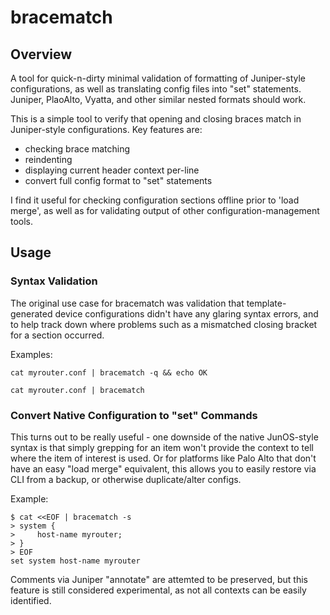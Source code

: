 # bracematch
## Overview
A tool for quick-n-dirty minimal validation of formatting of Juniper-style configurations, as well as translating config files into "set" statements.  Juniper, PlaoAlto, Vyatta, and other similar nested formats should work.

This is a simple tool to verify that opening and closing braces match in Juniper-style configurations.
Key features are:
* checking brace matching
* reindenting
* displaying current header context per-line
* convert full config format to "set" statements

I find it useful for checking configuration sections offline prior to 'load merge', as well as for validating output of other configuration-management tools.

## Usage
### Syntax Validation
The original use case for bracematch was validation that template-generated device configurations didn't have any glaring syntax errors, and to help track down where problems such as a mismatched closing bracket for a section occurred.

Examples:

`cat myrouter.conf | bracematch -q && echo OK`

`cat myrouter.conf | bracematch`

### Convert Native Configuration to "set" Commands
This turns out to be really useful - one downside of the native JunOS-style
syntax is that simply grepping for an item won't provide the context to
tell where the item of interest is used.  Or for platforms like Palo Alto
that don't have an easy "load merge" equivalent, this allows you to easily
restore via CLI from a backup, or otherwise duplicate/alter configs.

Example:
```
$ cat <<EOF | bracematch -s
> system {
>     host-name myrouter;
> }
> EOF
set system host-name myrouter
```

Comments via Juniper "annotate" are attemted to be preserved, but this feature
is still considered experimental, as not all contexts can be easily identified.

